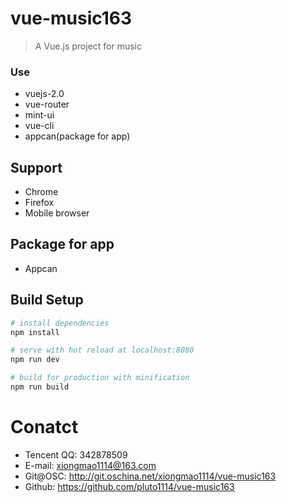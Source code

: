 # vue-music163

> A Vue.js project for music
### Use
* vuejs-2.0
* vue-router
* mint-ui
* vue-cli
* appcan(package for app)

## Support
* Chrome
* Firefox
* Mobile browser

## Package for app
* Appcan


## Build Setup

``` bash
# install dependencies
npm install

# serve with hot reload at localhost:8080
npm run dev

# build for production with minification
npm run build
```

# Conatct

- Tencent QQ: 342878509
- E-mail: xiongmao1114@163.com
- Git@OSC: http://git.oschina.net/xiongmao1114/vue-music163
- Github: https://github.com/pluto1114/vue-music163